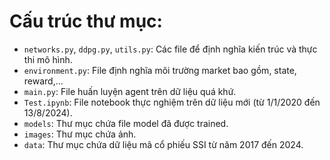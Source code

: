 # Cấu trúc thư mục:
- `networks.py`, `ddpg.py`, `utils.py`: Các file để định nghĩa kiến trúc và thực thi mô hình.
- `environment.py`: File định nghĩa môi trường market bao gồm, state, reward,...
- `main.py`: File huấn luyện agent trên dữ liệu quá khứ.
- `Test.ipynb`: File notebook thực nghiệm trên dữ liệu mới (từ 1/1/2020 đến 13/8/2024).
- `models`: Thư mục chứa file model đã được trained.
- `images`: Thư mục chứa ảnh.
- `data`: Thư mục chứa dữ liệu mã cổ phiếu SSI từ năm 2017 đến 2024.
